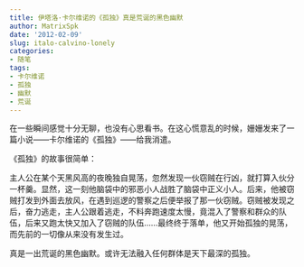 ```yaml
---
title: 伊塔洛·卡尔维诺的《孤独》真是荒诞的黑色幽默
author: MatrixSpk
date: '2012-02-09'
slug: italo-calvino-lonely
categories:
- 随笔
tags:
- 卡尔维诺
- 孤独
- 幽默
- 荒诞
---
```

在一些瞬间感觉十分无聊，也没有心思看书。在这心慌意乱的时候，姗姗发来了一篇小说——卡尔维诺的《孤独》——给我消遣。

《孤独》的故事很简单：

主人公在某个天黑风高的夜晚独自晃荡，忽然发现一伙窃贼在行凶，就打算入伙分一杯羹。显然，这一刻他脑袋中的邪恶小人战胜了脑袋中正义小人。后来，他被窃贼打发到外面去放风，在遇到巡逻的警察之后便举报了那一伙窃贼。窃贼被发现之后，奋力逃走，主人公跟着逃走，不料奔跑速度太慢，竟混入了警察和群众的队伍，后来又跑太快又加入了窃贼的队伍……最终终于落单，他又开始孤独的晃荡，而先前的一切像从来没有发生过。

真是一出荒诞的黑色幽默。或许无法融入任何群体是天下最深的孤独。
